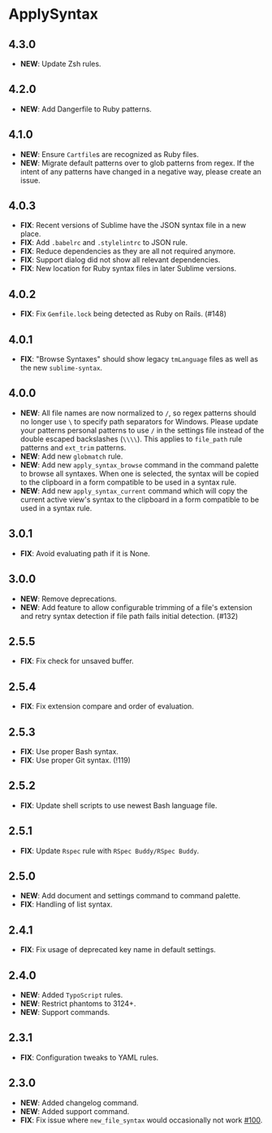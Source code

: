 # ApplySyntax

## 4.3.0

- **NEW**: Update Zsh rules.

## 4.2.0

- **NEW**: Add Dangerfile to Ruby patterns.

## 4.1.0

- **NEW**: Ensure `Cartfile`s are recognized as Ruby files.
- **NEW**: Migrate default patterns over to glob patterns from regex. If the intent of any patterns have changed in a
  negative way, please create an issue.

## 4.0.3

- **FIX**: Recent versions of Sublime have the JSON syntax file in a new place.
- **FIX**: Add `.babelrc` and `.stylelintrc` to JSON rule.
- **FIX**: Reduce dependencies as they are all not required anymore.
- **FIX**: Support dialog did not show all relevant dependencies.
- **FIX**: New location for Ruby syntax files in later Sublime versions.

## 4.0.2

- **FIX**: Fix `Gemfile.lock` being detected as Ruby on Rails. (#148)

## 4.0.1

- **FIX**: "Browse Syntaxes" should show legacy `tmLanguage` files as well as the new `sublime-syntax`.

## 4.0.0

- **NEW**: All file names are now normalized to `/`, so regex patterns should no longer use `\` to specify path
  separators for Windows. Please update your patterns personal patterns to use `/` in the settings file instead of the
  double escaped backslashes (`\\\\`). This applies to `file_path` rule patterns and `ext_trim` patterns.
- **NEW**: Add new `globmatch` rule.
- **NEW**: Add new `apply_syntax_browse` command in the command palette to browse all syntaxes. When one is selected,
  the syntax will be copied to the clipboard in a form compatible to be used in a syntax rule.
- **NEW**: Add new `apply_syntax_current` command which will copy the current active view's syntax to the clipboard in a
  form compatible to be used in a syntax rule.

## 3.0.1

- **FIX**: Avoid evaluating path if it is None.

## 3.0.0

- **NEW**: Remove deprecations.
- **NEW**: Add feature to allow configurable trimming of a file's extension and retry syntax detection if file path
  fails initial detection. (#132)

## 2.5.5

- **FIX**: Fix check for unsaved buffer.

## 2.5.4

- **FIX**: Fix extension compare and order of evaluation.

## 2.5.3

- **FIX**: Use proper Bash syntax.
- **FIX**: Use proper Git syntax. (!119)

## 2.5.2

- **FIX**: Update shell scripts to use newest Bash language file.

## 2.5.1

- **FIX**: Update `Rspec` rule with `RSpec Buddy/RSpec Buddy`.

## 2.5.0

- **NEW**: Add document and settings command to command palette.
- **FIX**: Handling of list syntax.

## 2.4.1

- **FIX**: Fix usage of deprecated key name in default settings.

## 2.4.0

- **NEW**: Added `TypoScript` rules.
- **NEW**: Restrict phantoms to 3124+.
- **NEW**: Support commands.

## 2.3.1

- **FIX**: Configuration tweaks to YAML rules.

## 2.3.0

- **NEW**: Added changelog command.
- **NEW**: Added support command.
- **FIX**: Fix issue where `new_file_syntax` would occasionally not work [#100](https://github.com/facelessuser/ApplySyntax/issues/100).
